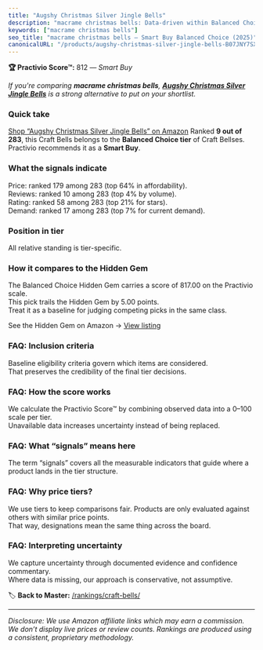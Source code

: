 ```yaml
---
title: "Augshy Christmas Silver Jingle Bells"
description: "macrame christmas bells: Data-driven within Balanced Choice ranking using the Practivio Score™. Positioned by quality, value, demand, findability, momentum."
keywords: ["macrame christmas bells"]
seo_title: "macrame christmas bells — Smart Buy Balanced Choice (2025)"
canonicalURL: "/products/augshy-christmas-silver-jingle-bells-B07JNY7SXC/"
---
```


**🏆 Practivio Score™:** 812 — _Smart Buy_


*If you're comparing **macrame christmas bells**, **[Augshy Christmas Silver Jingle Bells](https://www.amazon.com/dp/B07JNY7SXC?tag=practivio-20)** is a strong alternative to put on your shortlist.*
### Quick take
[Shop “Augshy Christmas Silver Jingle Bells” on Amazon](https://www.amazon.com/dp/B07JNY7SXC?tag=practivio-20)
Ranked **9 out of 283**, this Craft Bells belongs to the **Balanced Choice tier** of Craft Bellses.  
Practivio recommends it as a **Smart Buy**.

### What the signals indicate
Price: ranked 179 among 283 (top 64% in affordability).  
Reviews: ranked 10 among 283 (top 4% by volume).  
Rating: ranked 58 among 283 (top 21% for stars).  
Demand: ranked 17 among 283 (top 7% for current demand).

### Position in tier
All relative standing is tier-specific.

### How it compares to the Hidden Gem
The Balanced Choice Hidden Gem carries a score of 817.00 on the Practivio scale.  
This pick trails the Hidden Gem by 5.00 points.  
Treat it as a baseline for judging competing picks in the same class.  

See the Hidden Gem on Amazon → [View listing](https://www.amazon.com/dp/B07TD2F5PG?tag=practivio-20)

### FAQ: Inclusion criteria
Baseline eligibility criteria govern which items are considered.  
That preserves the credibility of the final tier decisions.

### FAQ: How the score works
We calculate the Practivio Score™ by combining observed data into a 0–100 scale per tier.  
Unavailable data increases uncertainty instead of being replaced.

### FAQ: What “signals” means here
The term “signals” covers all the measurable indicators that guide where a product lands in the tier structure.

### FAQ: Why price tiers?
We use tiers to keep comparisons fair. Products are only evaluated against others with similar price points.  
That way, designations mean the same thing across the board.

### FAQ: Interpreting uncertainty
We capture uncertainty through documented evidence and confidence commentary.  
Where data is missing, our approach is conservative, not assumptive.


🏷️ **Back to Master:** [/rankings/craft-bells/](/rankings/craft-bells/)

---
_Disclosure: We use Amazon affiliate links which may earn a commission. We don’t display live prices or review counts. Rankings are produced using a consistent, proprietary methodology._
